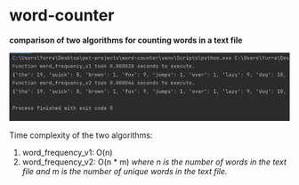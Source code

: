 # word-counter

**comparison of two algorithms for counting words in a text file**

![result.png](result.png)

Time complexity of the two algorithms:
1. word_frequency_v1: O(n)
2. word_frequency_v2: O(n * m)
_where n is the number of words in the text file and m is the number of unique words in the text file._